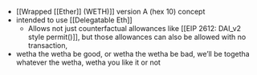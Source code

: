 - [[Wrapped [[Ether]] (WETH)]] version A (hex 10) concept
- intended to use [[Delegatable Eth]]
    - Allows not just counterfactual allowances like [[EIP 2612: DAI_v2 style permit()]], but those allowances can also be allowed with no transaction, 
- wetha the wetha be good, or wetha the wetha be bad, we’ll be togetha whatever the wetha, wetha you like it or not
